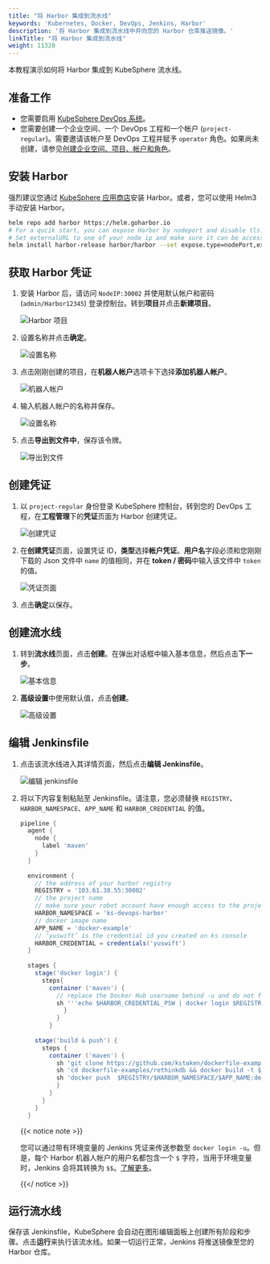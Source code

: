 ```yaml
---
title: "将 Harbor 集成到流水线"
keywords: 'Kubernetes, Docker, DevOps, Jenkins, Harbor'
description: '将 Harbor 集成到流水线中并向您的 Harbor 仓库推送镜像。'
linkTitle: "将 Harbor 集成到流水线"
weight: 11320
---
```


本教程演示如何将 Harbor 集成到 KubeSphere 流水线。

## 准备工作

- 您需要启用 [KubeSphere DevOps 系统](../../../pluggable-components/devops/)。
- 您需要创建一个企业空间、一个 DevOps 工程和一个帐户 (`project-regular`)。需要邀请该帐户至 DevOps 工程并赋予 `operator` 角色。如果尚未创建，请参见[创建企业空间、项目、帐户和角色](../../../quick-start/create-workspace-and-project/)。

## 安装 Harbor

强烈建议您通过 [KubeSphere 应用商店](../../../application-store/built-in-apps/harbor-app/)安装 Harbor。或者，您可以使用 Helm3 手动安装 Harbor。

```bash
helm repo add harbor https://helm.goharbor.io
# For a qucik start, you can expose Harbor by nodeport and disable tls.
# Set externalURL to one of your node ip and make sure it can be accessed by jenkins.
helm install harbor-release harbor/harbor --set expose.type=nodePort,externalURL=http://$ip:30002,expose.tls.enabled=false
```

## 获取 Harbor 凭证

1. 安装 Harbor 后，请访问 `NodeIP:30002` 并使用默认帐户和密码 (`admin/Harbor12345`) 登录控制台。转到**项目**并点击**新建项目**。

   ![Harbor 项目](/images/docs/zh-cn/devops-user-guide/tool-integration/integrate-harbor-into-pipelines/harbor-projects.png)

2. 设置名称并点击**确定**。

   ![设置名称](/images/docs/zh-cn/devops-user-guide/tool-integration/integrate-harbor-into-pipelines/set-name.png)

3. 点击刚刚创建的项目，在**机器人帐户**选项卡下选择**添加机器人帐户**。

   ![机器人帐户](/images/docs/zh-cn/devops-user-guide/tool-integration/integrate-harbor-into-pipelines/robot-account.png)

4. 输入机器人帐户的名称并保存。

   ![设置名称](/images/docs/zh-cn/devops-user-guide/tool-integration/integrate-harbor-into-pipelines/robot-account-name.png)

5. 点击**导出到文件中**，保存该令牌。

   ![导出到文件](/images/docs/zh-cn/devops-user-guide/tool-integration/integrate-harbor-into-pipelines/export-to-file.png)

## 创建凭证

1. 以 `project-regular` 身份登录 KubeSphere 控制台，转到您的 DevOps 工程，在**工程管理**下的**凭证**页面为 Harbor 创建凭证。

   ![创建凭证](/images/docs/zh-cn/devops-user-guide/tool-integration/integrate-harbor-into-pipelines/create-credentials.PNG)

2. 在**创建凭证**页面，设置凭证 ID，**类型**选择**帐户凭证**。**用户名**字段必须和您刚刚下载的 Json 文件中 `name` 的值相同，并在 **token / 密码**中输入该文件中 `token` 的值。

   ![凭证页面](/images/docs/zh-cn/devops-user-guide/tool-integration/integrate-harbor-into-pipelines/credentials-page.png)

3. 点击**确定**以保存。

## 创建流水线

1. 转到**流水线**页面，点击**创建**。在弹出对话框中输入基本信息，然后点击**下一步**。

   ![基本信息](/images/docs/zh-cn/devops-user-guide/tool-integration/integrate-harbor-into-pipelines/basic-info.png)

2. **高级设置**中使用默认值，点击**创建**。

   ![高级设置](/images/docs/zh-cn/devops-user-guide/tool-integration/integrate-harbor-into-pipelines/advanced-settings.PNG)

## 编辑 Jenkinsfile

1. 点击该流水线进入其详情页面，然后点击**编辑 Jenkinsfile**。

   ![编辑 jenkinsfile](/images/docs/zh-cn/devops-user-guide/tool-integration/integrate-harbor-into-pipelines/edit-jenkinsfile.PNG)

2. 将以下内容复制粘贴至 Jenkinsfile。请注意，您必须替换 `REGISTRY`、`HARBOR_NAMESPACE`、`APP_NAME` 和 `HARBOR_CREDENTIAL` 的值。

   ```groovy
   pipeline {  
     agent {
       node {
         label 'maven'
       }
     }
     
     environment {
       // the address of your harbor registry
       REGISTRY = '103.61.38.55:30002'
       // the project name
       // make sure your robot account have enough access to the project
       HARBOR_NAMESPACE = 'ks-devops-harbor'
       // docker image name
       APP_NAME = 'docker-example'
       // ‘yuswift’ is the credential id you created on ks console
       HARBOR_CREDENTIAL = credentials('yuswift')
     }
     
     stages {
       stage('docker login') {
         steps{
           container ('maven') {
             // replace the Docker Hub username behind -u and do not forget ''. You can also use a Docker Hub token. 
             sh '''echo $HARBOR_CREDENTIAL_PSW | docker login $REGISTRY -u 'robot$yuswift2018' --password-stdin'''
               }
             }  
           }
           
       stage('build & push') {
         steps {
           container ('maven') {
             sh 'git clone https://github.com/kstaken/dockerfile-examples.git'
             sh 'cd dockerfile-examples/rethinkdb && docker build -t $REGISTRY/$HARBOR_NAMESPACE/$APP_NAME:devops-test .'
             sh 'docker push  $REGISTRY/$HARBOR_NAMESPACE/$APP_NAME:devops-test'
             }
           }
         }
       }
     }
   
   
   ```

   {{< notice note >}}

   您可以通过带有环境变量的 Jenkins 凭证来传送参数至 `docker login -u`。但是，每个 Harbor 机器人帐户的用户名都包含一个 `$` 字符，当用于环境变量时，Jenkins 会将其转换为 `$$`。[了解更多](https://number1.co.za/rancher-cannot-use-harbor-robot-account-imagepullbackoff-pull-access-denied/)。

   {{</ notice >}} 

## 运行流水线

保存该 Jenkinsfile，KubeSphere 会自动在图形编辑面板上创建所有阶段和步骤。点击**运行**来执行该流水线。如果一切运行正常，Jenkins 将推送镜像至您的 Harbor 仓库。
